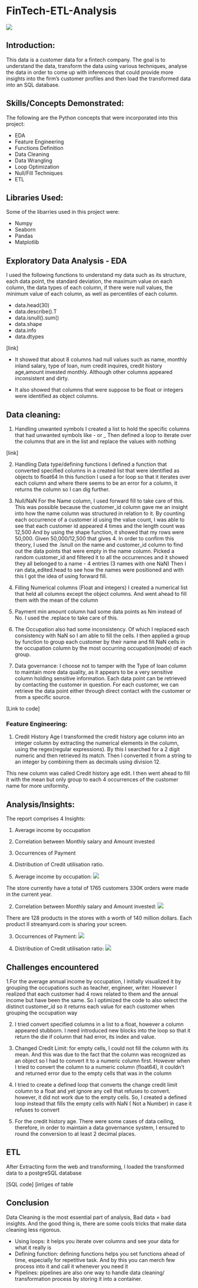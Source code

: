# FinTech-ETL-Analysis

![](intro.image.jpeg)

## Introduction:
 
This data is a customer data for a fintech company. The goal is to understand the data, transform the data using various techniques, analyse the data in order to come up with inferences that could provide more insights into the firm’s customer profiles and then load the transformed data into an SQL database.


## Skills/Concepts Demonstrated:
The following are the Python concepts that were incorporated into this project:
- EDA
- Feature Engineering
- Functions Definition
- Data Cleaning
- Data Wrangling
- Loop Optimization
- Null/Fill Techniques
- ETL

## Libraries Used:
Some of the libarries used in this project were:
- Numpy 
- Seaborn 
- Pandas 
- Matplotlib 



## Exploratory Data Analysis - EDA

I used the following functions to understand my data such as its structure, each data point, the standard deviation, the maximum value on each column, the data types of each column, if there were null values, the minimum value of each column, as well as percentiles of each column.

- data.head(30)
- data.describe().T
- data.isnull().sum()
- data.shape
- data.info
- data.dtypes

[link]

- It showed that about 8 columns had null values such as name, monthly inland salary, type of loan, num credit inquires, credit history age,amount invested monthly.
Although other columns appeared inconsistent and dirty.

- It also showed that columns that were suppose to be float or integers were identified as object columns.


## Data cleaning:
1. Handling unwanted symbols 
I created a list to hold the specific columns that had unwanted symbols like - or _ 
Then defined a loop to iterate over the columns that are in the list and replace the values with nothing

[link]

2. Handling Data type/defining functions
I defined a function that converted specified columns in a created list that were identified as objects to float64
In this function I used a for loop so that it iterates over each column and where there seems to be an error for a column, it returns the column so I can dig further.

3. Null/NaN
For the Name column, I used forward fill to take care of this. This was possible because the customer_id column gave me an insight into how the name column was structured in relation to it.
By counting each occurrence of a customer id using the value count, I was able to see that each customer id appeared 4 times and the length count was 12,500
And by using the shape function, it showed that my rows were 50,000. Given 50,000/12,500 that gives 4.
In order  to confirm this theory, I used the .Isnull on the name and customer_id column to find out the data points that were empty in the name column. Picked a random customer_id and filtered it to all the occurrences and it showed they all belonged to a name - 4 entries (3 names  with one NaN)
Then I ran data_edited.head to see how the names were positioned and with this I got the idea of using forward fill.

4. Filling Numerical columns (Float and integers)
I created a numerical list that held all columns except the object columns. And went ahead to fill them with the mean of the column 

5. Payment min amount column had some data points as Nm instead of No. I used the .replace to take care of this.

6. The Occupation also had some inconsistency. Of which I  replaced each consistency with NaN so I am able to fill the cells.
I then applied a group by function to group each customer by their name and fill NaN cells in the occupation column by the most occurring occupation(mode) of each group.

7. Data governance: I choose not to tamper with the Type of  loan column to maintain more data quality, as it appears to be a very sensitive column holding sensitive information. Each data point can be retrieved by contacting the customer in question.
For each customer, we can retrieve the data point either through direct contact with the customer or from a specific source.

[Link to code]


### Feature Engineering:
1. Credit History Age
I transformed the credit history age column into an integer column by extracting the numerical elements in the column, using the regex(regular expressions). By this I searched for a 2 digit numeric and then retrieved its match. Then I converted it from a string to an integer by combining them as decimals using division 12.

This new column was called Credit history age edit. I then went ahead to fill it with the mean but only group to each 4 occurrences of the customer name for more uniformity.


## Analysis/Insights:
The report comprises 4 Insights:
1. Average  income by occupation
2. Correlation between Monthly salary and Amount invested  
3. Occurrences of Payment 
4. Distribution of Credit utilisation ratio.

1. Average  income by occupation: 
 ![](avg_income.png)

The store currently have a total of 1765 customers
330K orders were made in the current year.

2. Correlation between Monthly salary and Amount invested:
 ![](correlation.png)

There are 128 products in the stores with a worth of 140 million dollars.
Each product II streamyard.com is sharing your screen.

3. Occurrences of Payment:
 ![](payment.png)


4. Distribution of Credit utilisation ratio:
 ![](distribution.png)

## Challenges encountered 
1.For the average annual  income by occupation, I initially visualized it by grouping the occupations such as teacher, engineer, writer. However I realized that each customer had 4 rows related to them and the annual income but have been the same.
So I optimized the code to also select the distinct customer_id so it returns each value for each customer when grouping the occupation way 

2. I tried convert specified columns in a list to a float, however a column appeared stubborn. I need introduced new blocks into the loop so that it return the die if column that had error, its index and  value. 

3. Changed Credit Limit: for empty cells, I could not fill the column with its mean. And this was due to the fact that the column was recognized as an object so I had to convert it to a numeric column first. However when I tried to convert the column to a numeric column (float64), it couldn’t and returned error due to the empty cells that was in the column 

4. I tried to create a defined loop that converts the change credit limit column to a float and yet ignore any cell that refuses to convert. however, it did not work due to the empty cells. So, I created a defined loop instead that fills the empty cells with NaN ( Not a Number) in case it refuses to convert 

5. For the credit history age. There were some cases of data ceiling, therefore, in order to maintain a data governance system, I ensured to round the conversion to at least 2 decimal places. 
 

## ETL
After Extracting form the web and transforming, I loaded the transformed data to a postgreSQL database 

[SQL code]
[im\ges of table


## Conclusion
Data Cleaning is the most essential part of analysis, Bad data = bad insights. And the good thing is, there are some cools tricks that make data cleaning less rigorous.
- Using loops: it helps you iterate over columns and see your data for what it really is 
- Defining function: defining functions helps you set functions ahead of time, especially for repetitive task. And by this you can merch few process into it and call it whenever you need it 
- Pipelines: pipelines are also one way to handle data cleaning/ transformation process by storing it into a container.


